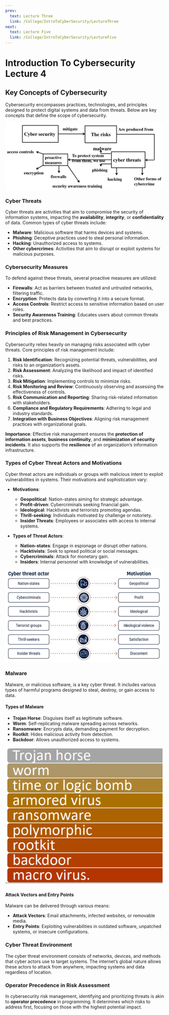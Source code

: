 ```yaml
---
prev:
  text: Lecture Three
  link: /College/IntroToCyberSecurity/LectureThree
next:
  text: Lecture Five
  link: /College/IntroToCyberSecurity/LectureFive
---
```


# Introduction To Cybersecurity Lecture 4

## Key Concepts of Cybersecurity

Cybersecurity encompasses practices, technologies, and principles designed to protect digital systems and data from threats. Below are key concepts that define the scope of cybersecurity.

![](../imgs/figure4.png)

### Cyber Threats

Cyber threats are activities that aim to compromise the security of information systems, impacting the **availability**, **integrity**, or **confidentiality** of data. Common types of cyber threats include:

- **Malware**: Malicious software that harms devices and systems.
- **Phishing**: Deceptive practices used to steal personal information.
- **Hacking**: Unauthorized access to systems.
- **Other cybercrimes**: Activities that aim to disrupt or exploit systems for malicious purposes.

### Cybersecurity Measures

To defend against these threats, several proactive measures are utilized:

- **Firewalls**: Act as barriers between trusted and untrusted networks, filtering traffic.
- **Encryption**: Protects data by converting it into a secure format.
- **Access Controls**: Restrict access to sensitive information based on user roles.
- **Security Awareness Training**: Educates users about common threats and best practices.

### Principles of Risk Management in Cybersecurity

Cybersecurity relies heavily on managing risks associated with cyber threats. Core principles of risk management include:

1. **Risk Identification**: Recognizing potential threats, vulnerabilities, and risks to an organization’s assets.
2. **Risk Assessment**: Analyzing the likelihood and impact of identified risks.
3. **Risk Mitigation**: Implementing controls to minimize risks.
4. **Risk Monitoring and Review**: Continuously observing and assessing the effectiveness of controls.
5. **Risk Communication and Reporting**: Sharing risk-related information with stakeholders.
6. **Compliance and Regulatory Requirements**: Adhering to legal and industry standards.
7. **Integration with Business Objectives**: Aligning risk management practices with organizational goals.

**Importance**: Effective risk management ensures the **protection of information assets**, **business continuity**, and **minimization of security incidents**. It also supports the **resilience** of an organization’s information infrastructure.

### Types of Cyber Threat Actors and Motivations

Cyber threat actors are individuals or groups with malicious intent to exploit vulnerabilities in systems. Their motivations and sophistication vary:

- **Motivations**:

  - **Geopolitical**: Nation-states aiming for strategic advantage.
  - **Profit-driven**: Cybercriminals seeking financial gain.
  - **Ideological**: Hacktivists and terrorists promoting agendas.
  - **Thrill-seeking**: Individuals motivated by challenge or notoriety.
  - **Insider Threats**: Employees or associates with access to internal systems.

- **Types of Threat Actors**:
  - **Nation-states**: Engage in espionage or disrupt other nations.
  - **Hacktivists**: Seek to spread political or social messages.
  - **Cybercriminals**: Attack for monetary gain.
  - **Insiders**: Internal personnel with knowledge of vulnerabilities.

![](../imgs/figure5.png)

### Malware

Malware, or malicious software, is a key cyber threat. It includes various types of harmful programs designed to steal, destroy, or gain access to data.

#### Types of Malware

- **Trojan Horse**: Disguises itself as legitimate software.
- **Worm**: Self-replicating malware spreading across networks.
- **Ransomware**: Encrypts data, demanding payment for decryption.
- **Rootkit**: Hides malicious activity from detection.
- **Backdoor**: Allows unauthorized access to systems.

![](../imgs/figure6.png)

#### Attack Vectors and Entry Points

Malware can be delivered through various means:

- **Attack Vectors**: Email attachments, infected websites, or removable media.
- **Entry Points**: Exploiting vulnerabilities in outdated software, unpatched systems, or insecure configurations.

### Cyber Threat Environment

The cyber threat environment consists of networks, devices, and methods that cyber actors use to target systems. The internet’s global nature allows these actors to attack from anywhere, impacting systems and data regardless of location.

### Operator Precedence in Risk Assessment

In cybersecurity risk management, identifying and prioritizing threats is akin to **operator precedence** in programming. It determines which risks to address first, focusing on those with the highest potential impact.
